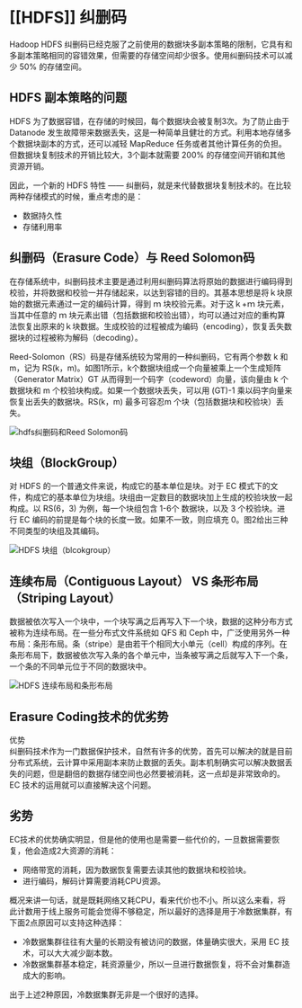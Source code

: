 # [[HDFS]] 纠删码

Hadoop HDFS 纠删码已经克服了之前使用的数据块多副本策略的限制，它具有和多副本策略相同的容错效果，但需要的存储空间却少很多。使用纠删码技术可以减少 50% 的存储空间。

## HDFS 副本策略的问题

HDFS 为了数据容错，在存储的时候回，每个数据块会被复制3次。为了防止由于 Datanode 发生故障带来数据丢失，这是一种简单且健壮的方式。利用本地存储多个数据块副本的方式，还可以减轻 MapReduce 任务或者其他计算任务的负担。但数据块复制技术的开销比较大，3个副本就需要 200% 的存储空间开销和其他资源开销。

因此，一个新的 HDFS 特性 —— 纠删码，就是来代替数据块复制技术的。在比较两种存储模式的时候，重点考虑的是：

-   数据持久性
-   存储利用率

## 纠删码（Erasure Code）与 Reed Solomon码

在存储系统中，纠删码技术主要是通过利用纠删码算法将原始的数据进行编码得到校验，并将数据和校验一并存储起来，以达到容错的目的。其基本思想是将ｋ块原始的数据元素通过一定的编码计算，得到 ｍ 块校验元素。对于这ｋ+ｍ 块元素，当其中任意的 ｍ 块元素出错（包括数据和校验出错），均可以通过对应的重构算法恢复出原来的ｋ块数据。生成校验的过程被成为编码（encoding），恢复丢失数据块的过程被称为解码（decoding）。

Reed-Solomon（RS）码是存储系统较为常用的一种纠删码，它有两个参数 k 和 m，记为 RS(k，m)。如图1所示，k个数据块组成一个向量被乘上一个生成矩阵（Generator Matrix）GT 从而得到一个码字（codeword）向量，该向量由 k 个数据块和 m 个校验块构成。如果一个数据块丢失，可以用 (GT)-1 乘以码字向量来恢复出丢失的数据块。RS(k，m) 最多可容忍m 个块（包括数据块和校验块）丢失。

![hdfs纠删码和Reed Solomon码](https://www.hadoopdoc.com/media/editor/file_1570196227000_20191004213708833283.png "hdfs纠删码和Reed Solomon码")

## 块组（BlockGroup）

对 HDFS 的一个普通文件来说，构成它的基本单位是块。对于 EC 模式下的文件，构成它的基本单位为块组。块组由一定数目的数据块加上生成的校验块放一起构成。以 RS(6，3) 为例，每一个块组包含 1-6个 数据块，以及 3 个校验块。进行 EC 编码的前提是每个块的长度一致。如果不一致，则应填充 0。图2给出三种不同类型的块组及其编码。

![HDFS 块组（blcokgroup）](https://www.hadoopdoc.com/media/editor/file_1570196295000_20191004213816332858.png "HDFS 块组（blcokgroup）")

## 连续布局（Contiguous Layout） VS 条形布局（Striping Layout）

数据被依次写入一个块中，一个块写满之后再写入下一个块，数据的这种分布方式被称为连续布局。在一些分布式文件系统如 QFS 和 Ceph 中，广泛使用另外一种布局：条形布局。条（stripe）是由若干个相同大小单元（cell）构成的序列。在条形布局下，数据被依次写入条的各个单元中，当条被写满之后就写入下一个条，一个条的不同单元位于不同的数据块中。

![HDFS 连续布局和条形布局](https://www.hadoopdoc.com/media/editor/file_1570196358000_20191004213919693193.png "HDFS 连续布局和条形布局")

## Erasure Coding技术的优劣势

优势  
纠删码技术作为一门数据保护技术，自然有许多的优势，首先可以解决的就是目前分布式系统，云计算中采用副本来防止数据的丢失。副本机制确实可以解决数据丢失的问题，但是翻倍的数据存储空间也必然要被消耗，这一点却是非常致命的。EC 技术的运用就可以直接解决这个问题。

## 劣势

EC技术的优势确实明显，但是他的使用也是需要一些代价的，一旦数据需要恢复，他会造成2大资源的消耗：

-   网络带宽的消耗，因为数据恢复需要去读其他的数据块和校验块。
-   进行编码，解码计算需要消耗CPU资源。

概况来讲一句话，就是既耗网络又耗CPU，看来代价也不小。所以这么来看，将此计数用于线上服务可能会觉得不够稳定，所以最好的选择是用于冷数据集群，有下面2点原因可以支持这种选择：

-   冷数据集群往往有大量的长期没有被访问的数据，体量确实很大，采用 EC 技术，可以大大减少副本数。
-   冷数据集群基本稳定，耗资源量少，所以一旦进行数据恢复，将不会对集群造成大的影响。

出于上述2种原因，冷数据集群无非是一个很好的选择。